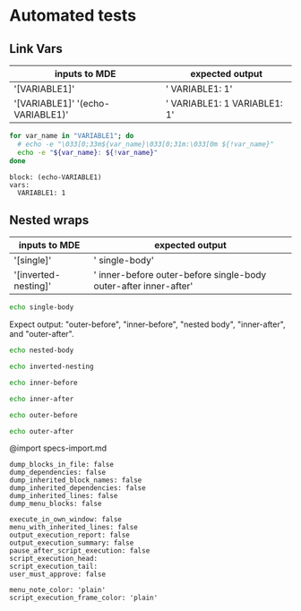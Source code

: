 # Automated tests

## Link Vars

| inputs to MDE| expected output
| -| -
| '[VARIABLE1]'| ' VARIABLE1: 1'
| '[VARIABLE1]' '(echo-VARIABLE1)'| ' VARIABLE1: 1   VARIABLE1: 1'

```bash :(echo-VARIABLE1)
for var_name in "VARIABLE1"; do
  # echo -e "\033[0;33m${var_name}\033[0;31m:\033[0m ${!var_name}"
  echo -e "${var_name}: ${!var_name}"
done
```
```link :[VARIABLE1]
block: (echo-VARIABLE1)
vars:
  VARIABLE1: 1
```

## Nested wraps

| inputs to MDE| expected output
| -| -
| '[single]'| ' single-body'
| '[inverted-nesting]'| ' inner-before outer-before single-body outer-after inner-after'

```bash :[single] +{outer}
echo single-body
```
  Expect output: "outer-before", "inner-before", "nested body", "inner-after", and "outer-after".
```bash :[nested] +{outer} +{inner}
echo nested-body
```
```bash :[inverted-nesting] +{inner} +{outer}
echo inverted-nesting
```
```bash :{inner}
echo inner-before
```
```bash :{inner-after}
echo inner-after
```
```bash :{outer}
echo outer-before
```
```bash :{outer-after}
echo outer-after
```

@import specs-import.md

```opts :(disable_dump_*)
dump_blocks_in_file: false
dump_dependencies: false
dump_inherited_block_names: false
dump_inherited_dependencies: false
dump_inherited_lines: false
dump_menu_blocks: false
```

```opts :(document_options) +(disable_dump_*)
execute_in_own_window: false
menu_with_inherited_lines: false
output_execution_report: false
output_execution_summary: false
pause_after_script_execution: false
script_execution_head:
script_execution_tail:
user_must_approve: false

menu_note_color: 'plain'
script_execution_frame_color: 'plain'

```
